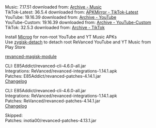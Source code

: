 Music: 7.17.51
downloaded from: [Archive - Music](https://archive.org/download/jhc-apks/apks/com.google.android.apps.youtube.music)  
TikTok-Latest: 36.5.4
downloaded from: [APKMirror - TikTok-Latest](https://www.apkmirror.com/apk/tiktok-pte-ltd/tik-tok-including-musical-ly/tik-tok-including-musical-ly-36-5-4-release/tiktok-videos-lives-musik-36-5-4-android-apk-download/)  
YouTube: 19.16.39
downloaded from: [Archive - YouTube](https://archive.org/download/jhc-apks/apks/com.google.android.youtube)  
YouTube-Custom: 19.16.39
downloaded from: [Archive - YouTube-Custom](https://archive.org/download/jhc-apks/apks/com.google.android.youtube)  
TikTok: 32.5.3
downloaded from: [Archive - TikTok](https://archive.org/download/jhc-apks/apks/com.zhiliaoapp.musically)  

Install [Microg](https://github.com/ReVanced/GmsCore/releases) for non-root YouTube and YT Music APKs  
Use [zygisk-detach](https://github.com/j-hc/zygisk-detach) to detach root ReVanced YouTube and YT Music from Play Store  

[revanced-magisk-module](https://github.com/E85Addict/revanced-magisk-module)
  
CLI: E85Addict/revanced-cli-4.6.0-all.jar  
Integrations: ReVanced/revanced-integrations-1.14.1.apk  
Patches: E85Addict/revanced-patches-4.14.1.jar  
[Changelog](https://github.com/E85Addict/revanced-patches/releases/tag/v4.14.1)

CLI: E85Addict/revanced-cli-4.6.0-all.jar  
Integrations: ReVanced/revanced-integrations-1.14.1.apk  
Patches: ReVanced/revanced-patches-4.14.1.jar  
[Changelog](https://github.com/ReVanced/revanced-patches/releases/tag/v4.14.1)  

Skipped:  
Patches: inotia00/revanced-patches-4.13.1.jar    
